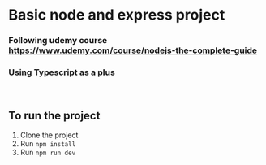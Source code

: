 # Basic node and express project

### Following udemy course https://www.udemy.com/course/nodejs-the-complete-guide

### Using Typescript as a plus

<br/>

## To run the project

1. Clone the project
2. Run `npm install`
3. Run `npm run dev`
